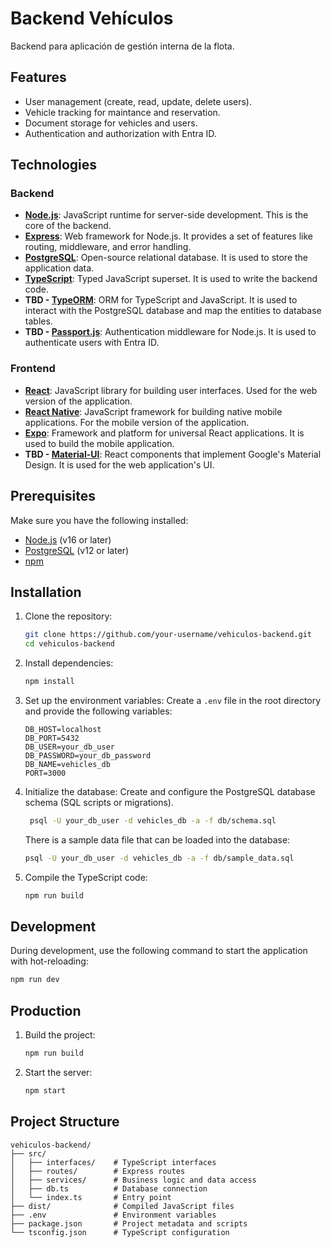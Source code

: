 # Backend Vehículos

Backend para aplicación de gestión interna de la flota.

## Features

- User management (create, read, update, delete users).
- Vehicle tracking for maintance and reservation.
- Document storage for vehicles and users.
- Authentication and authorization with Entra ID.

## Technologies

### Backend

- **[Node.js](https://nodejs.org/)**: JavaScript runtime for server-side development. This is the core of the backend.
- **[Express](https://expressjs.com/)**: Web framework for Node.js. It provides a set of features like routing, middleware, and error handling.
- **[PostgreSQL](https://www.postgresql.org/)**: Open-source relational database. It is used to store the application data.
- **[TypeScript](https://www.typescriptlang.org/)**: Typed JavaScript superset. It is used to write the backend code.
- **TBD - [TypeORM](https://typeorm.io/)**: ORM for TypeScript and JavaScript. It is used to interact with the PostgreSQL database and map the entities to database tables.
- **TBD - [Passport.js](http://www.passportjs.org/)**: Authentication middleware for Node.js. It is used to authenticate users with Entra ID.

### Frontend

- **[React](https://reactjs.org/)**: JavaScript library for building user interfaces. Used for the web version of the application.
- **[React Native](https://reactnative.dev/)**: JavaScript framework for building native mobile applications. For the mobile version of the application.
- **[Expo](https://expo.dev/)**: Framework and platform for universal React applications. It is used to build the mobile application.
- **TBD - [Material-UI](https://material-ui.com/)**: React components that implement Google's Material Design. It is used for the web application's UI.

## Prerequisites

Make sure you have the following installed:

- [Node.js](https://nodejs.org/) (v16 or later)
- [PostgreSQL](https://www.postgresql.org/) (v12 or later)
- [npm](https://www.npmjs.com/)

## Installation

1. Clone the repository:

   ```bash
   git clone https://github.com/your-username/vehiculos-backend.git
   cd vehiculos-backend
   ```

2. Install dependencies:

   ```bash
   npm install
   ```

3. Set up the environment variables:
   Create a `.env` file in the root directory and provide the following variables:

   ```env
   DB_HOST=localhost
   DB_PORT=5432
   DB_USER=your_db_user
   DB_PASSWORD=your_db_password
   DB_NAME=vehicles_db
   PORT=3000
   ```

4. Initialize the database:
   Create and configure the PostgreSQL database schema (SQL scripts or migrations).

   ```bash
    psql -U your_db_user -d vehicles_db -a -f db/schema.sql
    ```

    There is a sample data file that can be loaded into the database:

    ```bash
    psql -U your_db_user -d vehicles_db -a -f db/sample_data.sql
    ```

5. Compile the TypeScript code:

   ```bash
   npm run build
   ```

## Development

During development, use the following command to start the application with hot-reloading:

```bash
npm run dev
```

## Production

1. Build the project:

   ```bash
   npm run build
   ```

2. Start the server:

   ```bash
   npm start
   ```

## Project Structure

```plaintext
vehiculos-backend/
├── src/
│   ├── interfaces/    # TypeScript interfaces
│   ├── routes/        # Express routes
│   ├── services/      # Business logic and data access
│   ├── db.ts          # Database connection
│   └── index.ts       # Entry point
├── dist/              # Compiled JavaScript files
├── .env               # Environment variables
├── package.json       # Project metadata and scripts
└── tsconfig.json      # TypeScript configuration
```

